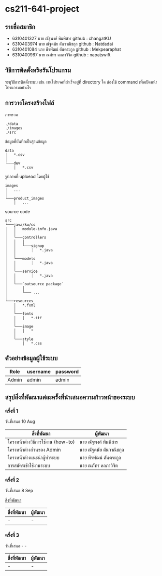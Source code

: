 # cs211-641-project

## รายชื่อสมาชิก
* 6310401327 นาย ณัฐพงศ์ พิมพิสาร github : changatKU
* 6310403974 นาย ณัฐดนัย ตันวาณิชกุล github : Natdadai  
* 6310401084 นาย พีรพัฒน์ ตันตระกูล github : Mekpearaphat
* 6310400967 นาย ณภัทร ดลภาวิจิต github : napatswift


## วิธีการติดตั้งหรือรันโปรแกรม
ระบุวิธีการติดตั้งระบบ เช่น งานโปรเจคที่สำเร็จอยู่ที่ directory ใด ต้องใช้ command เพื่อเปิดหน้าโปรแกรมอย่างไร


## การวางโครงสร้างไฟล์

ภาพรวม
```
./data
./images
./src
```

ข้อมูลที่บันทึกเป็นฐานข้อมูล

```
data
│   *.csv
│
└───dev
    │   *.csv
```

รูปภาพที่ uploead โดยผู้ใช้

```
images
│   ...
│
└───product_images
    │   ...
```

source code

```
src
└───java/ku/cs
│   │   module-info.java
│   │
│   └───controllers
│   │   │
│   │   └───signup
│   │       │   *.java
│   │
│   └───models
│   │       │   *.java
│   │
│   └───service
│   │       │   *.java
│   │
│   └───`outsource package`
│       │
│       └─── ...
│
└───resources
    │   *.fxml
    │
    └───fonts
    │   │   *.ttf
    │
    └───image
    │   │   *
    │
    └───style
        │   *.css
```

## ตัวอย่างข้อมูลผู้ใช้ระบบ

|Role|username|password|
|---|----|---|
|Admin|admin|admin|

## สรุปสิ่งที่พัฒนาแต่ละครั้งที่นำเสนอความก้าวหน้าของระบบ

### ครั้งที่ 1 

วันที่เสนอ 10 Aug

|สิ่งที่พัฒนา                      |ผู้พัฒนา              |
|-----------------------------|-------------------|
|โครงหน้าต่างวิธีการใช้งาน (how-to)| นาย ณัฐพงศ์ พิมพิสาร  |
|โครงหน้าต่างส่วนของ Admin       | นาย ณัฐดนัย ตันวาณิชกุล|
|โครงหน้าต่างแนะนำผู้ทำระบบ       | นาย พีรพัฒน์ ตันตระกูล |
|การสมัครเข้าใช้งานระบบ          | นาย ณภัทร ดลภาวิจิต  |

### ครั้งที่ 2

วันที่เสนอ 8 Sep

[สิ่งที่พัฒนา](https://github.com/CS211-641/project-641-mercury/milestone/1)

|สิ่งที่พัฒนา|ผู้พัฒนา|
|---|---|
| - | - |

### ครั้งที่ 3 

วันที่เสนอ - -

|สิ่งที่พัฒนา|ผู้พัฒนา|
|---|---|
| - | - |